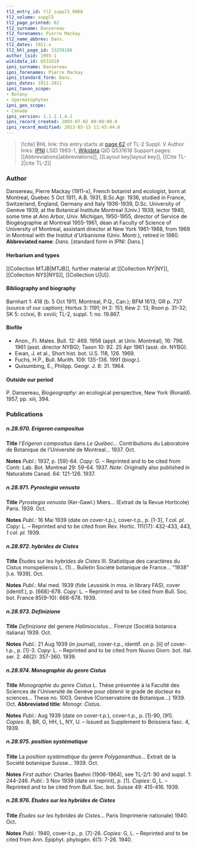 ```yaml
---
tl2_entry_id: tl2_suppl5_0068
tl2_volume: suppl5
tl2_page_printed: 62
tl2_surname: Dansereau
tl2_forenames: Pierre Mackay
tl2_name_abbrev: Dans.
tl2_dates: 1911-x
tl2_bhl_page_id: 33259108
author_lsid: 1993-1
wikidata_id: Q531618
ipni_surname: Dansereau
ipni_forenames: Pierre Mackay
ipni_standard_form: Dans.
ipni_dates: 1911-2011
ipni_taxon_scope: 
- Botany
- Spermatophytes
ipni_geo_scope: 
- Canada
ipni_version: 1.1.2.1.4.1
ipni_record_created: 2003-07-02 00:00:00.0
ipni_record_modified: 2013-05-15 11:45:44.0
---
```


> [!cite] BHL link: this entry starts at [page 62](https://www.biodiversitylibrary.org/page/33259108) of TL-2 Suppl. V
> Author links: [IPNI](https://www.ipni.org/a/1993-1) LSID 1993-1, [Wikidata](https://www.wikidata.org/wiki/Q531618) QID Q531618
> Support pages: [[Abbreviations|abbreviations]], [[Layout key|layout key]], [[Cite TL-2|cite TL-2]]

### Author

Dansereau, Pierre Mackay (1911-x), French botanist and ecologist, born at Montreal, Quebec 5 Oct 1911, A.B. 1931, B.Sc.Agr. 1936, studied in France, Switzerland, England, Germany and Italy 1936-1939, D.Sc. University of Genève 1939, at the Botanical Institute Montreal (Univ.) 1939, lector 1940, some time at Ann Arbor, Univ. Michigan, 1950-1955, director of Service de Biogéographie at Montreal 1955-1961, dean at Faculty of Science of University of Montreal, assistant director at New York 1961-1968, from 1968 in Montreal with the Institut d'Urbanisme (Univ. Montr.), retired in 1980. 
**Abbreviated name**: *Dans.* \[standard form in IPNI: *Dans.*\]

#### Herbarium and types

[[Collection MTJB|MTJB]], further material at [[Collection NY|NY]], [[Collection NYS|NYS]], [[Collection U|U]].

#### Bibliography and biography

Barnhart 1: 418 (b. 5 Oct 1911, Montreal, P.Q., Can.); BFM 1613; GR p. 737 (source of our caption); Hortus 3: 1191; IH 2: 151; Kew 2: 13; Roon p. 31-32; SK 5: cclxxi, 8: xxviii; TL-2, suppl. 1: no. 19.867.

#### Biofile

- Anon., Fl. Males. Bull. 12: 469. 1956 (appt. at Univ. Montréal), 16: 796. 1961 (asst. director NYBG); Taxon 10: 92. 25 Apr 1961 (asst. dir. NYBG).
- Ewan, J. et al., Short hist. bot. U.S. 118, 126. 1969.
- Fuchs, H.P., Bull. Murith. 109: 135-136. 1991 (biogr.).
- Quisumbing, E., Philipp. Geogr. J. 8: 31. 1964.

#### Outside our period

P. Dansereau, *Biogeography*: an ecological perspective, New York (Ronald). 1957, pp. xiii, 394.

### Publications

##### n.28.970. Erigeron compositus

**Title**
l'*Erigeron compositus* dans *Le Québec*... Contributions du Laboratoire de Botanique de l'Université de Montreal... 1937. Oct.

**Notes**
*Publ*.: 1937, p. \[59\]-64. *Copy*: G. – Reprinted and to be cited from Contr. Lab. Bot. Montreal 29: 59-64. 1937.
*Note*: Originally also published in Naturaliste Canad. 64: 121-126. 1937.

##### n.28.971. Pyrostegia venusta

**Title**
*Pyrostegia venusta* (Ker-Gawl.) Miers... (Extrait de la Revue Horticole) Paris. 1939. Oct.

**Notes**
*Publ*.: 16 Mai 1939 (date on cover-t.p.), cover-t.p., p. \[1-3\], *1 col. pl. Copy*: L. – Reprinted and to be cited from Rev. Hortic. 111(17): 432-433, 443, *1 col. pl.* 1939.

##### n.28.972. hybrides de Cistes

**Title**
Études sur les *hybrides de Cistes* III. Statistique des caractères du Cistus monspeliensis L. (1)... Bulletin Société botanique de France... "1938" \[i.e. 1939\]. Oct.

**Notes**
*Publ*.: Mai med. 1939 (fide Leussink in mss. in library FAS), cover (identif.), p. \[668\]-678.
*Copy*: L. – Reprinted and to be cited from Bull. Soc. bot. France 85(9-10): 668-678. 1939.

##### n.28.973. Definizione

**Title**
*Definizione* del genere *Halimiocistus*... Firenze (Sociétà botanica italiana) 1939. Oct.

**Notes**
*Publ*.: 21 Aug 1939 (in journal), cover-t.p., identif. on p. \[ii\] of cover-t.p., p. \[1\]-3. *Copy*: L. – Reprinted and to be cited from Nuovo Giorn. bot. ital. ser. 2. 46(2): 357-360. 1939.

##### n.28.974. Monographie du genre Cistus

**Title**
*Monographie du genre Cistus* L. Thèse présentée à la Faculté des Sciences de l'Université de Genève pour obtenir le grade de docteur ès sciences... These no. 1003. Genève (Conservatoire de Botanique...) 1939. Oct.
**Abbreviated title**: *Monogr. Cistus*.

**Notes**
*Publ*.: Aug 1939 (date on cover-t.p.), cover-t.p., p. \[1\]-90, \[91\]. *Copies*: B, BR, G, HH, L, NY, U. – Issued as Supplement to Boissiera fasc. 4, 1939.

##### n.28.975. position systématique

**Title**
La *position systématique* du genre *Polygonanthus*... Extrait de la Société botanique Suisse... 1939. Oct.

**Notes**
*First author*: Charles Baehni (1906-1964), see TL-2/1: 90 and suppl. 1: 244-246.
*Publ*.: 3 Nov 1939 (date on reprint), p. \[1\]. *Copies*: G, L. – Reprinted and to be cited from Bull. Soc. bot. Suisse 49: 415-416. 1939.

##### n.28.976. Études sur les hybrides de Cistes

**Title**
*Études sur les hybrides de Cistes*... Paris (Imprimerie nationale) 1940. Oct.

**Notes**
*Publ*.: 1940, cover-t.p., p. \[7\]-26. *Copies*: G, L. – Reprinted and to be cited from Ann. Epiphyt. phytogén. 6(1): 7-26. 1940.

